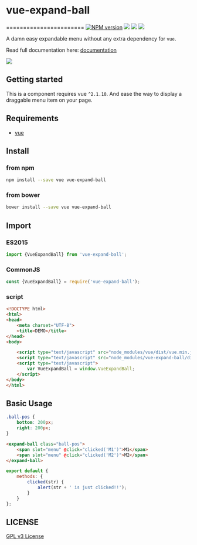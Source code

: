 # vue-expand-ball
=======================
[![NPM version][npm-image]][npm-url]
![][david-url]
![][dt-url]
![][license-url]

A damn easy expandable menu without any extra dependency for `vue`.

Read full documentation here: [documentation](https://leftstick.github.io/vue-expand-ball/)

![](./demo/img/preview.gif)

## Getting started

This is a component requires vue `^2.1.10`. And ease the way to display a draggable menu item on your page.

## Requirements ##

- [vue][vue-url]

## Install ##

### from npm ###

```bash
npm install --save vue vue-expand-ball
```

### from bower ###

```bash
bower install --save vue vue-expand-ball
```

## Import ##

### ES2015 ###

```javascript
import {VueExpandBall} from 'vue-expand-ball';
```

### CommonJS ###

```javascript
const {VueExpandBall} = require('vue-expand-ball');
```

### script ###

```html
<!DOCTYPE html>
<html>
<head>
    <meta charset="UTF-8">
    <title>DEMO</title>
</head>
<body>

    <script type="text/javascript" src="node_modules/vue/dist/vue.min.js"></script>
    <script type="text/javascript" src="node_modules/vue-expand-ball/dist/vue-expand-ball.min.js"></script>
    <script type="text/javascript">
        var VueExpandBall = window.VueExpandBall;
    </script>
</body>
</html>
```

## Basic Usage ##

```css
.ball-pos {
    bottom: 200px;
    right: 200px;
}
```

```html
<expand-ball class="ball-pos">
    <span slot="menu" @click="clicked('M1')">M1</span>
    <span slot="menu" @click="clicked('M2')">M2</span>
</expand-ball>
```

```javascript
export default {
    methods: {
        clicked(str) {
            alert(str + ' is just clicked!!');
        }
    }
};
```


## LICENSE ##

[GPL v3 License](https://raw.githubusercontent.com/leftstick/vue-expand-ball/master/LICENSE)


[npm-url]: https://npmjs.org/package/vue-expand-ball
[npm-image]: https://img.shields.io/npm/v/vue-expand-ball.svg
[david-url]: https://david-dm.org/leftstick/vue-expand-ball.png
[dt-url]:https://img.shields.io/npm/dt/vue-expand-ball.svg
[license-url]:https://img.shields.io/npm/l/vue-expand-ball.svg
[vue-url]:https://vuejs.org/